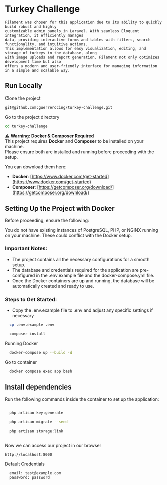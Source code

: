 # Turkey Challenge

```
Filament was chosen for this application due to its ability to quickly build robust and highly 
customizable admin panels in Laravel. With seamless Eloquent integration, it efficiently manages 
data, providing interactive forms and tables with filters, search functionality, and intuitive actions. 
This implementation allows for easy visualization, editing, and storage of turkeys in the database, along 
with image uploads and report generation. Filament not only optimizes development time but also 
offers a modern and user-friendly interface for managing information in a simple and scalable way.
```

## Run Locally

Clone the project

```bash
git@github.com:guerrerocing/turkey-challenge.git
```
Go to the project directory

```bash
cd turkey-challenge
```

⚠️ **Warning: Docker & Composer Required**  
This project requires **Docker** and **Composer** to be installed on your machine.  
Please ensure both are installed and running before proceeding with the setup.

You can download them here:
- **Docker**: [https://www.docker.com/get-started](https://www.docker.com/get-started)
- **Composer**: [https://getcomposer.org/download/](https://getcomposer.org/download/)


## Setting Up the Project with Docker

Before proceeding, ensure the following:

You do not have existing instances of PostgreSQL, PHP, or NGINX running on your machine. These could conflict with the Docker setup.

### Important Notes:
* The project contains all the necessary configurations for a smooth setup.
* The database and credentials required for the application are pre-configured in the .env.example file and the docker-compose.yml file.
* Once the Docker containers are up and running, the database will be automatically created and ready to use.


### Steps to Get Started:
- Copy the .env.example file to .env and adjust any specific settings if necessary

```bash
  cp .env.example .env
```

```bash
  composer install
```

Running Docker
```bash
  docker-compose up --build -d
```

Go to container
```bash
  docker compose exec app bash
```

## Install dependencies
Run the following commands inside the container to set up the application:

```bash

  php artisan key:generate

  php artisan migrate --seed
  
  php artisan storage:link
  

```
Now we can access our project in our browser
```
http://localhost:8000
```

Default Credentials
```bash
  email: test@example.com
  password: password

```
